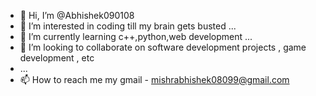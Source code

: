 - 👋 Hi, I’m @Abhishek090108
- 👀 I’m interested in coding till my brain gets busted  ...
- 🌱 I’m currently learning c++,python,web development ...
- 💞️ I’m looking to collaborate on software development projects , game development , etc 
- ...
- 📫 How to reach me my gmail - mishrabhishek08099@gmail.com

<!---
Abhishek090108/Abhishek090108 is a ✨ special ✨ repository because its `README.md` (this file) appears on your GitHub profile.
You can click the Preview link to take a look at your changes.
--->
